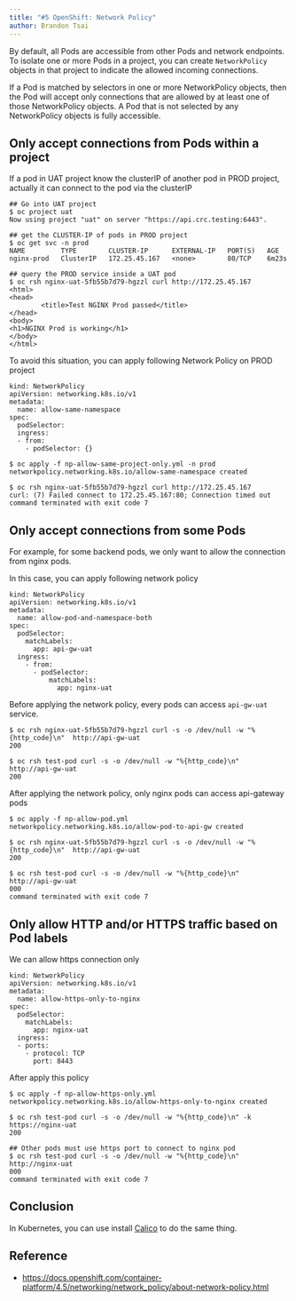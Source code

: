 ```yaml
---
title: "#5 OpenShift: Network Policy"
author: Brandon Tsai
---
```



By default, all Pods are accessible from other Pods and network endpoints. To isolate one or more Pods in a project, you can create `NetworkPolicy` objects in that project to indicate the allowed incoming connections.

If a Pod is matched by selectors in one or more NetworkPolicy objects, then the Pod will accept only connections that are allowed by at least one of those NetworkPolicy objects. A Pod that is not selected by any NetworkPolicy objects is fully accessible.


Only accept connections from Pods within a project
-----------------------

If a pod in UAT project know the clusterIP of another pod in PROD project, actually it can connect to the pod via the clusterIP

```
## Go into UAT project
$ oc project uat
Now using project "uat" on server "https://api.crc.testing:6443".

## get the CLUSTER-IP of pods in PROD project
$ oc get svc -n prod
NAME         TYPE        CLUSTER-IP      EXTERNAL-IP   PORT(S)   AGE
nginx-prod   ClusterIP   172.25.45.167   <none>        80/TCP    6m23s

## query the PROD service inside a UAT pod
$ oc rsh nginx-uat-5fb55b7d79-hgzzl curl http://172.25.45.167
<html>
<head>
        <title>Test NGINX Prod passed</title>
</head>
<body>
<h1>NGINX Prod is working</h1>
</body>
</html>

```

To avoid this situation, you can apply following Network Policy on PROD project



```
kind: NetworkPolicy
apiVersion: networking.k8s.io/v1
metadata:
  name: allow-same-namespace
spec:
  podSelector:
  ingress:
  - from:
    - podSelector: {}
```

```
$ oc apply -f np-allow-same-project-only.yml -n prod
networkpolicy.networking.k8s.io/allow-same-namespace created

$ oc rsh nginx-uat-5fb55b7d79-hgzzl curl http://172.25.45.167
curl: (7) Failed connect to 172.25.45.167:80; Connection timed out
command terminated with exit code 7
```

Only accept connections from some Pods
----------------

For example, for some backend pods, we only want to allow the connection from nginx pods.

In this case, you can apply following network policy

```
kind: NetworkPolicy
apiVersion: networking.k8s.io/v1
metadata:
  name: allow-pod-and-namespace-both
spec:
  podSelector:
    matchLabels:
      app: api-gw-uat
  ingress:
    - from:
      - podSelector:
          matchLabels:
            app: nginx-uat
```


Before applying the network policy, every pods can access `api-gw-uat` service. 

```
$ oc rsh nginx-uat-5fb55b7d79-hgzzl curl -s -o /dev/null -w "%{http_code}\n"  http://api-gw-uat
200

$ oc rsh test-pod curl -s -o /dev/null -w "%{http_code}\n"  http://api-gw-uat
200

```

After applying the network policy, only nginx pods can access api-gateway pods

```
$ oc apply -f np-allow-pod.yml
networkpolicy.networking.k8s.io/allow-pod-to-api-gw created

$ oc rsh nginx-uat-5fb55b7d79-hgzzl curl -s -o /dev/null -w "%{http_code}\n"  http://api-gw-uat
200

$ oc rsh test-pod curl -s -o /dev/null -w "%{http_code}\n"  http://api-gw-uat
000
command terminated with exit code 7
```

Only allow HTTP and/or HTTPS traffic based on Pod labels
------------------


We can allow https connection only

```
kind: NetworkPolicy
apiVersion: networking.k8s.io/v1
metadata:
  name: allow-https-only-to-nginx
spec:
  podSelector:
    matchLabels:
      app: nginx-uat
  ingress:
  - ports:
    - protocol: TCP
      port: 8443
```

After apply this policy

```
$ oc apply -f np-allow-https-only.yml 
networkpolicy.networking.k8s.io/allow-https-only-to-nginx created

$ oc rsh test-pod curl -s -o /dev/null -w "%{http_code}\n" -k https://nginx-uat
200

## Other pods must use https port to connect to nginx pod
$ oc rsh test-pod curl -s -o /dev/null -w "%{http_code}\n" http://nginx-uat
000 
command terminated with exit code 7

```




Conclusion
------

In Kubernetes, you can use install [Calico](https://docs.projectcalico.org/getting-started/kubernetes/) to do the same thing.



Reference
----------

- https://docs.openshift.com/container-platform/4.5/networking/network_policy/about-network-policy.html